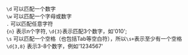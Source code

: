 `\d` 可以匹配一个数字  
`\w` 可以匹配一个字母或数字  
`.` 可以匹配任意字符  
`{n}` 表示n个字符, `\d{3}`表示匹配3个数字，如'010';  
`\s` 可以匹配一个空格（也包括Tab等空白符），所以`\s+`表示至少有一个空格  
`\d{3,8}` 表示3-8个数字，例如'1234567'  
